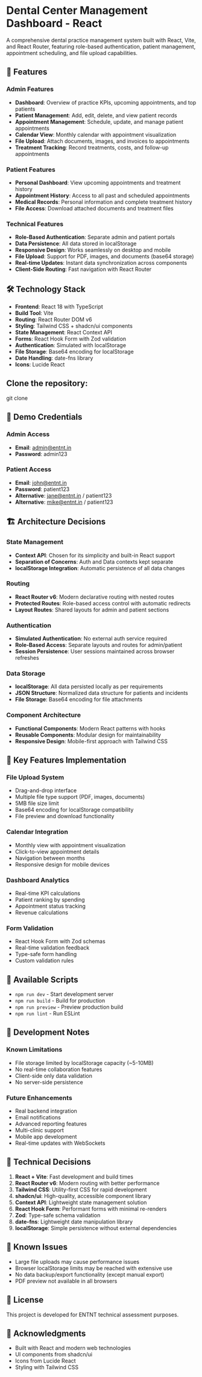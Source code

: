 # Dental Center Management Dashboard - React 

A comprehensive dental practice management system built with React, Vite, and React Router, featuring role-based authentication, patient management, appointment scheduling, and file upload capabilities.

## 🚀 Features

### Admin Features
- **Dashboard**: Overview of practice KPIs, upcoming appointments, and top patients
- **Patient Management**: Add, edit, delete, and view patient records
- **Appointment Management**: Schedule, update, and manage patient appointments
- **Calendar View**: Monthly calendar with appointment visualization
- **File Upload**: Attach documents, images, and invoices to appointments
- **Treatment Tracking**: Record treatments, costs, and follow-up appointments

### Patient Features
- **Personal Dashboard**: View upcoming appointments and treatment history
- **Appointment History**: Access to all past and scheduled appointments
- **Medical Records**: Personal information and complete treatment history
- **File Access**: Download attached documents and treatment files

### Technical Features
- **Role-Based Authentication**: Separate admin and patient portals
- **Data Persistence**: All data stored in localStorage
- **Responsive Design**: Works seamlessly on desktop and mobile
- **File Upload**: Support for PDF, images, and documents (base64 storage)
- **Real-time Updates**: Instant data synchronization across components
- **Client-Side Routing**: Fast navigation with React Router

## 🛠️ Technology Stack

- **Frontend**: React 18 with TypeScript
- **Build Tool**: Vite
- **Routing**: React Router DOM v6
- **Styling**: Tailwind CSS + shadcn/ui components
- **State Management**: React Context API
- **Forms**: React Hook Form with Zod validation
- **Authentication**: Simulated with localStorage
- **File Storage**: Base64 encoding for localStorage
- **Date Handling**: date-fns library
- **Icons**: Lucide React

##  Clone the repository:
git clone <repository-url>

## 🔐 Demo Credentials

### Admin Access
- **Email**: admin@entnt.in
- **Password**: admin123

### Patient Access
- **Email**: john@entnt.in
- **Password**: patient123
- **Alternative**: jane@entnt.in / patient123
- **Alternative**: mike@entnt.in / patient123

## 🏗️ Architecture Decisions

### State Management
- **Context API**: Chosen for its simplicity and built-in React support
- **Separation of Concerns**: Auth and Data contexts kept separate
- **localStorage Integration**: Automatic persistence of all data changes

### Routing
- **React Router v6**: Modern declarative routing with nested routes
- **Protected Routes**: Role-based access control with automatic redirects
- **Layout Routes**: Shared layouts for admin and patient sections

### Authentication
- **Simulated Authentication**: No external auth service required
- **Role-Based Access**: Separate layouts and routes for admin/patient
- **Session Persistence**: User sessions maintained across browser refreshes

### Data Storage
- **localStorage**: All data persisted locally as per requirements
- **JSON Structure**: Normalized data structure for patients and incidents
- **File Storage**: Base64 encoding for file attachments

### Component Architecture
- **Functional Components**: Modern React patterns with hooks
- **Reusable Components**: Modular design for maintainability
- **Responsive Design**: Mobile-first approach with Tailwind CSS

## 🎯 Key Features Implementation

### File Upload System
- Drag-and-drop interface
- Multiple file type support (PDF, images, documents)
- 5MB file size limit
- Base64 encoding for localStorage compatibility
- File preview and download functionality

### Calendar Integration
- Monthly view with appointment visualization
- Click-to-view appointment details
- Navigation between months
- Responsive design for mobile devices

### Dashboard Analytics
- Real-time KPI calculations
- Patient ranking by spending
- Appointment status tracking
- Revenue calculations

### Form Validation
- React Hook Form with Zod schemas
- Real-time validation feedback
- Type-safe form handling
- Custom validation rules

## 🚀 Available Scripts

- `npm run dev` - Start development server
- `npm run build` - Build for production
- `npm run preview` - Preview production build
- `npm run lint` - Run ESLint


## 🔧 Development Notes

### Known Limitations
- File storage limited by localStorage capacity (~5-10MB)
- No real-time collaboration features
- Client-side only data validation
- No server-side persistence

### Future Enhancements
- Real backend integration
- Email notifications
- Advanced reporting features
- Multi-clinic support
- Mobile app development
- Real-time updates with WebSockets

## 📝 Technical Decisions

1. **React + Vite**: Fast development and build times
2. **React Router v6**: Modern routing with better performance
3. **Tailwind CSS**: Utility-first CSS for rapid development
4. **shadcn/ui**: High-quality, accessible component library
5. **Context API**: Lightweight state management solution
6. **React Hook Form**: Performant forms with minimal re-renders
7. **Zod**: Type-safe schema validation
8. **date-fns**: Lightweight date manipulation library
9. **localStorage**: Simple persistence without external dependencies

## 🐛 Known Issues

- Large file uploads may cause performance issues
- Browser localStorage limits may be reached with extensive use
- No data backup/export functionality (except manual export)
- PDF preview not available in all browsers


## 📄 License

This project is developed for ENTNT technical assessment purposes.


## 🙏 Acknowledgments

- Built with React and modern web technologies
- UI components from shadcn/ui
- Icons from Lucide React
- Styling with Tailwind CSS
